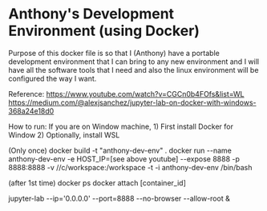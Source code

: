 # Anthony's Development Environment (using Docker)


Purpose of this docker file is so that I (Anthony) have a portable development environment that I can bring
  to any new environment and I will have all the software tools that I need and also the linux environment will
  be configured the way I want.

Reference:
      https://www.youtube.com/watch?v=CGCn0b4FOfs&list=WL
      https://medium.com/@alexjsanchez/jupyter-lab-on-docker-with-windows-368a24e18d0

How to run:
   If you are on Window machine,
      1) First install Docker for Window
      2) Optionally, install WSL

   (Only once)
   docker build -t "anthony-dev-env" .
   docker run --name anthony-dev-env -e HOST_IP=[see above youtube] --expose 8888 -p 8888:8888 -v //c/workspace:/workspace -t -i anthony-dev-env /bin/bash

   (after 1st time)
   docker ps
   docker attach [container_id]   

   jupyter-lab --ip='0.0.0.0' --port=8888 --no-browser --allow-root &
